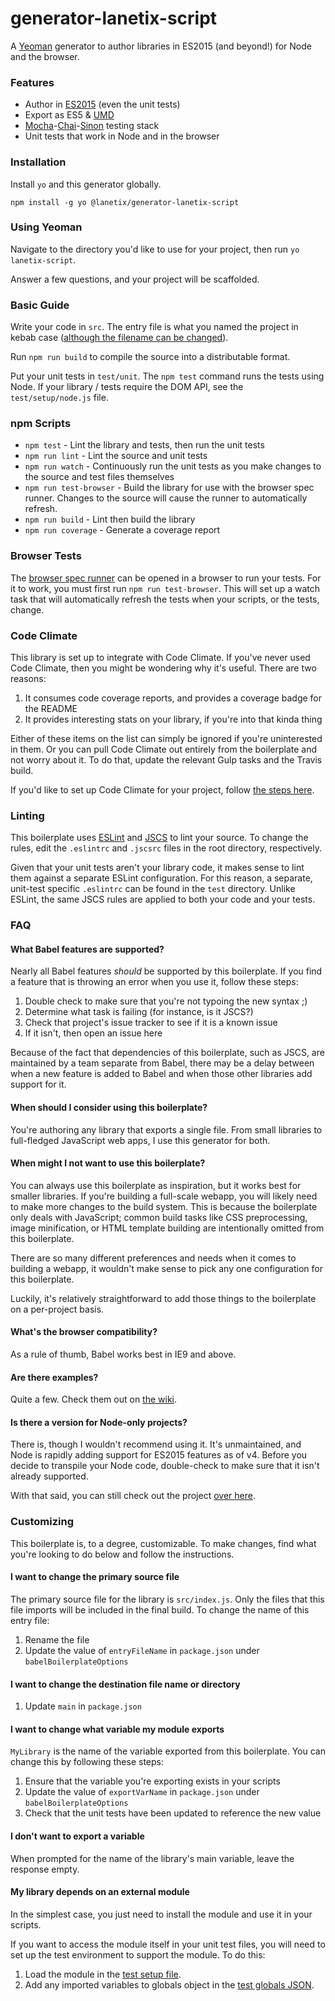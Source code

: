 # generator-lanetix-script

A [Yeoman](http://yeoman.io/) generator to author libraries in ES2015 (and beyond!) for Node and the browser.

### Features

- Author in [ES2015](https://babeljs.io/docs/learn-es2015/) (even the unit tests)
- Export as ES5 & [UMD](https://github.com/umdjs/umd)
- [Mocha](http://mochajs.org/)-[Chai](http://chaijs.com/)-[Sinon](http://sinonjs.org/) testing stack
- Unit tests that work in Node and in the browser

### Installation

Install `yo` and this generator globally.

`npm install -g yo @lanetix/generator-lanetix-script`

### Using Yeoman

Navigate to the directory you'd like to use for your project, then run `yo lanetix-script`.

Answer a few questions, and your project will be scaffolded.

### Basic Guide

Write your code in `src`. The entry file is what you named the project in kebab case ([although the filename
can be changed](https://github.com/lanetix/generator-lanetix-script#i-want-to-change-the-primary-source-file)).

Run `npm run build` to compile the source into a distributable format.

Put your unit tests in `test/unit`. The `npm test` command runs the tests using Node. If your library / tests
require the DOM API, see the `test/setup/node.js` file.

### npm Scripts

- `npm test` - Lint the library and tests, then run the unit tests
- `npm run lint` - Lint the source and unit tests
- `npm run watch` - Continuously run the unit tests as you make changes to the source
   and test files themselves
- `npm run test-browser` - Build the library for use with the browser spec runner.
  Changes to the source will cause the runner to automatically refresh.
- `npm run build` - Lint then build the library
- `npm run coverage` - Generate a coverage report

### Browser Tests

The [browser spec runner](https://github.com/lanetix/generator-lanetix-script/blob/master/test/runner.html)
can be opened in a browser to run your tests. For it to work, you must first run `npm run test-browser`. This
will set up a watch task that will automatically refresh the tests when your scripts, or the tests, change.

### Code Climate

This library is set up to integrate with Code Climate. If you've never used Code Climate, then you might be wondering
why it's useful. There are two reasons:

1. It consumes code coverage reports, and provides a coverage badge for the README
2. It provides interesting stats on your library, if you're into that kinda thing

Either of these items on the list can simply be ignored if you're uninterested in them. Or you can pull Code Climate
out entirely from the boilerplate and not worry about it. To do that, update the relevant Gulp tasks and the Travis
build.

If you'd like to set up Code Climate for your project, follow [the steps here](https://github.com/lanetix/generator-lanetix-script/wiki/Code-Climate).

### Linting

This boilerplate uses [ESLint](http://eslint.org/)
and [JSCS](http://jscs.info/rules.html) to lint your source. To change the rules,
edit the `.eslintrc` and `.jscsrc` files in the root directory, respectively.

Given that your unit tests aren't your library code, it makes sense to
lint them against a separate ESLint configuration. For this reason, a
separate, unit-test specific `.eslintrc` can be found in the `test`
directory. Unlike ESLint, the same JSCS rules are applied to both your code
and your tests.

### FAQ

#### What Babel features are supported?

Nearly all Babel features *should* be supported by this boilerplate. If you find a feature that is throwing an error
when you use it, follow these steps:

1. Double check to make sure that you're not typoing the new syntax ;)
2. Determine what task is failing (for instance, is it JSCS?)
3. Check that project's issue tracker to see if it is a known issue
4. If it isn't, then open an issue here

Because of the fact that dependencies of this boilerplate, such as JSCS, are maintained by a team separate from Babel, there
may be a delay between when a new feature is added to Babel and when those other libraries add support for it.

#### When should I consider using this boilerplate?

You're authoring any library that exports a single file. From small libraries to full-fledged
JavaScript web apps, I use this generator for both.

#### When might I not want to use this boilerplate?

You can always use this boilerplate as inspiration, but it works best for smaller libraries.
If you're building a full-scale webapp, you will likely need to make more changes to the build system.
This is because the boilerplate only deals with JavaScript; common build tasks
like CSS preprocessing, image minification, or HTML template building are
intentionally omitted from this boilerplate.

There are so many different preferences and needs when it comes to building a
webapp, it wouldn't make sense to pick any one configuration for this boilerplate.

Luckily, it's relatively straightforward to add those things to the boilerplate
on a per-project basis.

#### What's the browser compatibility?

As a rule of thumb, Babel works best in IE9 and above.

#### Are there examples?

Quite a few. Check them out on [the wiki](https://github.com/lanetix/generator-lanetix-script/wiki/Examples).

#### Is there a version for Node-only projects?

There is, though I wouldn't recommend using it. It's unmaintained, and Node is rapidly
adding support for ES2015 features as of v4. Before you decide to transpile your Node code,
double-check to make sure that it isn't already supported.

With that said, you can still check out the project
[over here](https://github.com/jmeas/es6-node-boilerplate).

### Customizing

This boilerplate is, to a degree, customizable. To make changes,
find what you're looking to do below and follow the instructions.

#### I want to change the primary source file

The primary source file for the library is `src/index.js`. Only the files that this
file imports will be included in the final build. To change the name of this entry file:

1. Rename the file
2. Update the value of `entryFileName` in `package.json` under `babelBoilerplateOptions`

#### I want to change the destination file name or directory

1. Update `main` in `package.json`

#### I want to change what variable my module exports

`MyLibrary` is the name of the variable exported from this boilerplate. You can change this by following
these steps:

1. Ensure that the variable you're exporting exists in your scripts
2. Update the value of `exportVarName` in `package.json` under `babelBoilerplateOptions`
3. Check that the unit tests have been updated to reference the new value

#### I don't want to export a variable

When prompted for the name of the library's main variable, leave the response empty.

#### My library depends on an external module

In the simplest case, you just need to install the module and use it in your scripts.

If you want to access the module itself in your unit test files, you will need to set up the
test environment to support the module. To do this:

1. Load the module in the [test setup file](https://github.com/lanetix/generator-lanetix-script/blob/master/test/setup/setup.js).
2. Add any imported variables to globals object in the
[test globals JSON](https://github.com/lanetix/generator-lanetix-script/blob/master/test/setup/.globals.js).
